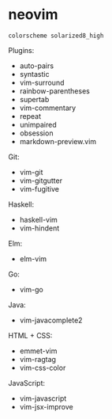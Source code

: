# neovim

```vim
colorscheme solarized8_high
```

Plugins:
- auto-pairs
- syntastic
- vim-surround
- rainbow-parentheses
- supertab
- vim-commentary
- repeat
- unimpaired
- obsession
- markdown-preview.vim

Git:
- vim-git
- vim-gitgutter
- vim-fugitive

Haskell:
- haskell-vim
- vim-hindent

Elm:
- elm-vim

Go:
- vim-go

Java:
- vim-javacomplete2

HTML + CSS:
- emmet-vim
- vim-ragtag
- vim-css-color

JavaScript:
- vim-javascript
- vim-jsx-improve
